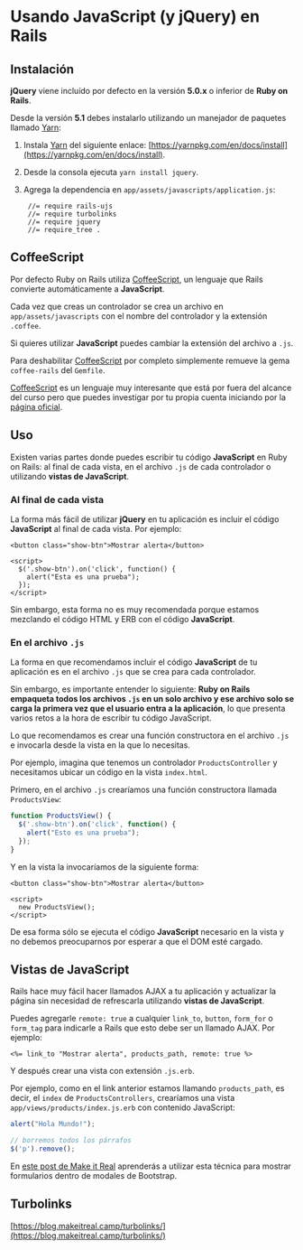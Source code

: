 # Usando JavaScript \(y jQuery\) en Rails

## Instalación

**jQuery** viene incluído por defecto en la versión **5.0.x** o inferior de **Ruby on Rails**.

Desde la versión **5.1** debes instalarlo utilizando un manejador de paquetes llamado [Yarn](https://yarnpkg.com/en/):

1. Instala [Yarn](https://yarnpkg.com/en/) del siguiente enlace: [https://yarnpkg.com/en/docs/install](https://yarnpkg.com/en/docs/install).
2. Desde la consola ejecuta `yarn install jquery`.
3. Agrega la dependencia en `app/assets/javascripts/application.js`:

   ```text
    //= require rails-ujs
    //= require turbolinks
    //= require jquery
    //= require_tree .
   ```

## CoffeeScript

Por defecto Ruby on Rails utiliza [CoffeeScript](http://coffeescript.org/), un lenguaje que Rails convierte automáticamente a **JavaScript**.

Cada vez que creas un controlador se crea un archivo en `app/assets/javascripts` con el nombre del controlador y la extensión `.coffee`.

Si quieres utilizar **JavaScript** puedes cambiar la extensión del archivo a `.js`.

Para deshabilitar [CoffeeScript](http://coffeescript.org/) por completo simplemente remueve la gema `coffee-rails` del `Gemfile`.

[CoffeeScript](http://coffeescript.org/) es un lenguaje muy interesante que está por fuera del alcance del curso pero que puedes investigar por tu propia cuenta iniciando por la [página oficial](http://coffeescript.org/).

## Uso

Existen varias partes donde puedes escribir tu código **JavaScript** en Ruby on Rails: al final de cada vista, en el archivo `.js` de cada controlador o utilizando **vistas de JavaScript**.

### Al final de cada vista

La forma más fácil de utilizar **jQuery** en tu aplicación es incluir el código **JavaScript** al final de cada vista. Por ejemplo:

```markup
<button class="show-btn">Mostrar alerta</button>

<script>
  $('.show-btn').on('click', function() {
    alert("Esta es una prueba");
  });
</script>
```

Sin embargo, esta forma no es muy recomendada porque estamos mezclando el código HTML y ERB con el código **JavaScript**.

### En el archivo `.js`

La forma en que recomendamos incluir el código **JavaScript** de tu aplicación es en el archivo `.js` que se crea para cada controlador.

Sin embargo, es importante entender lo siguiente: **Ruby on Rails empaqueta todos los archivos **`.js`** en un solo archivo y ese archivo solo se carga la primera vez que el usuario entra a la aplicación**, lo que presenta varios retos a la hora de escribir tu código JavaScript.

Lo que recomendamos es crear una función constructora en el archivo `.js` e invocarla desde la vista en la que lo necesitas.

Por ejemplo, imagina que tenemos un controlador `ProductsController` y necesitamos ubicar un código en la vista `index.html`.

Primero, en el archivo `.js` crearíamos una función constructora llamada `ProductsView`:

```javascript
function ProductsView() {
  $('.show-btn').on('click', function() {
    alert("Esto es una prueba");
  });
}
```

Y en la vista la invocaríamos de la siguiente forma:

```markup
<button class="show-btn">Mostrar alerta</button>

<script>
  new ProductsView();
</script>
```

De esa forma sólo se ejecuta el código **JavaScript** necesario en la vista y no debemos preocuparnos por esperar a que el DOM esté cargado.

## Vistas de JavaScript

Rails hace muy fácil hacer llamados AJAX a tu aplicación y actualizar la página sin necesidad de refrescarla utilizando **vistas de JavaScript**.

Puedes agregarle `remote: true` a cualquier `link_to`, `button`, `form_for` o `form_tag` para indicarle a Rails que esto debe ser un llamado AJAX. Por ejemplo:

```text
<%= link_to "Mostrar alerta", products_path, remote: true %>
```

Y después crear una vista con extensión `.js.erb`.

Por ejemplo, como en el link anterior estamos llamando `products_path`, es decir, el `index` de `ProductsControllers`, crearíamos una vista `app/views/products/index.js.erb` con contenido JavaScript:

```javascript
alert("Hola Mundo!");

// borremos todos los párrafos
$('p').remove();
```

En [este post de Make it Real](https://blog.makeitreal.camp/modales-bootstrap-ruby-on-rails/) aprenderás a utilizar esta técnica para mostrar formularios dentro de modales de Bootstrap.

## Turbolinks

[https://blog.makeitreal.camp/turbolinks/](https://blog.makeitreal.camp/turbolinks/)

